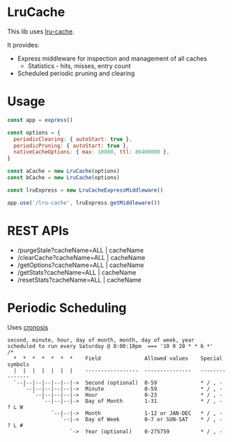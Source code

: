 # LruCache

This lib uses [lru-cache](https://www.npmjs.com/package/lru-cache).

It provides:

  * Express middleware for inspection and management of all caches
    * Statistics - hits, misses, entry count
  * Scheduled periodic pruning and clearing

# Usage

```javascript
const app = express()

const options = {
  periodicClearing: { autoStart: true },
  periodicPruning: { autoStart: true },
  nativeCacheOptions: { max: 10000, ttl: 86400000 },
}

const aCache = new LruCache(options)
const bCache = new LruCache(options)

const lruExpress = new LruCacheExpressMiddleware()

app.use('/lru-cache', lruExpress.getMiddleware())
```

# REST APIs

 * /purgeStale?cacheName=ALL | cacheName
 * /clearCache?cacheName=ALL | cacheName
 * /getOptions?cacheName=ALL | cacheName
 * /getStats?cacheName=ALL | cacheName
 * /resetStats?cacheName=ALL | cacheName

# Periodic Scheduling

Uses [cronosjs](https://www.npmjs.com/package/cronosjs)

```text
second, minute, hour, day of month, month, day of week, year
scheduled to run every Saturday @ 8:00:10pm  === '10 0 20 * * 6 *'
/*
  *  *  *  *  *  *  *    Field              Allowed values    Special symbols
  |  |  |  |  |  |  |    -----------------  ---------------   ---------------
  `--|--|--|--|--|--|->  Second (optional)  0-59              * / , -
     `--|--|--|--|--|->  Minute             0-59              * / , -
        `--|--|--|--|->  Hour               0-23              * / , -
           `--|--|--|->  Day of Month       1-31              * / , - ? L W
              `--|--|->  Month              1-12 or JAN-DEC   * / , -
                 `--|->  Day of Week        0-7 or SUN-SAT    * / , - ? L #
                    `->  Year (optional)    0-275759          * / , -
```
